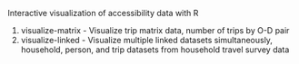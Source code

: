 Interactive visualization of accessibility data with R

1. visualize-matrix - Visualize trip matrix data, number of trips by O-D pair
2. visualize-linked - Visualize multiple linked datasets simultaneously, household, person, and trip datasets from household travel survey data
